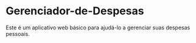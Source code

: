 # Gerenciador-de-Despesas
Este é um aplicativo web básico para ajudá-lo a gerenciar suas despesas pessoais. 
